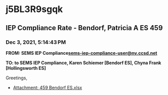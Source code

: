 # j5BL3R9sgqk
## IEP Compliance Rate - Bendorf, Patricia A ES 459
### Dec 3, 2021, 5:14:43 PM
**FROM: SEMS IEP Compliance<sems-iep-compliance-user@nv.ccsd.net>**

**TO: to SEMS IEP Compliance, Karen Schiemer [Bendorf ES], Chyna Frank [Hollingsworth ES]**


Greetings,  





* [Attachment: 459 Bendorf ES.xlsx](j5BL3R9sgqk-attachment-1.xlsx)
